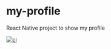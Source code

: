# my-profile
React Native project to show my profile


[![ci](https://github.com/borya09/my-profile/actions/workflows/ci.yml/badge.svg)](https://github.com/borya09/my-profile/actions/workflows/ci.yml)
